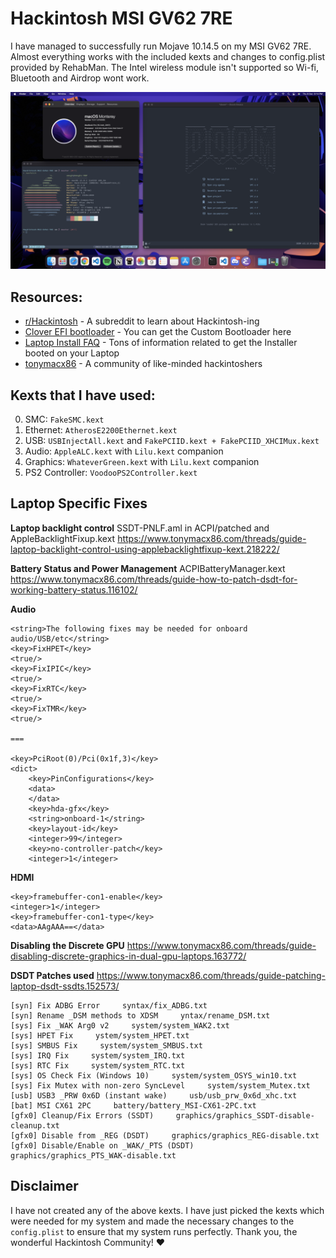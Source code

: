 # Hackintosh MSI GV62 7RE

I have managed to successfully run Mojave 10.14.5 on my MSI GV62 7RE. Almost everything works with the included kexts and changes to config.plist provided by RehabMan. The Intel wireless module isn't supported so Wi-fi, Bluetooth and Airdrop wont work.

![desktop](https://github.com/amogh-w/Hackintosh-MSI-GV62-7RE/blob/master/screenshots/desktop.png?raw=true)

## Resources:

- [r/Hackintosh](https://www.reddit.com/r/hackintosh/) - A subreddit to learn about Hackintosh-ing
- [Clover EFI bootloader](https://sourceforge.net/projects/cloverefiboot/) - You can get the Custom Bootloader here
- [Laptop Install FAQ](https://www.tonymacx86.com/threads/faq-read-first-laptop-frequent-questions.164990/) - Tons of information related to get the Installer booted on your Laptop
- [tonymacx86](https://www.tonymacx86.com/) - A community of like-minded hackintoshers

## Kexts that I have used:

0. SMC: `FakeSMC.kext`
1. Ethernet: `AtherosE2200Ethernet.kext`
1. USB: `USBInjectAll.kext` and `FakePCIID.kext + FakePCIID_XHCIMux.kext`
1. Audio: `AppleALC.kext` with `Lilu.kext` companion
1. Graphics: `WhateverGreen.kext` with `Lilu.kext` companion
1. PS2 Controller: `VoodooPS2Controller.kext`

## Laptop Specific Fixes

**Laptop backlight control**
SSDT-PNLF.aml in ACPI/patched and AppleBacklightFixup.kext
https://www.tonymacx86.com/threads/guide-laptop-backlight-control-using-applebacklightfixup-kext.218222/

**Battery Status and Power Management**
ACPIBatteryManager.kext
https://www.tonymacx86.com/threads/guide-how-to-patch-dsdt-for-working-battery-status.116102/

**Audio**

```
<string>The following fixes may be needed for onboard audio/USB/etc</string>
<key>FixHPET</key>
<true/>
<key>FixIPIC</key>
<true/>
<key>FixRTC</key>
<true/>
<key>FixTMR</key>
<true/>

===

<key>PciRoot(0)/Pci(0x1f,3)</key>
<dict>
    <key>PinConfigurations</key>
    <data>
    </data>
    <key>hda-gfx</key>
    <string>onboard-1</string>
    <key>layout-id</key>
    <integer>99</integer>
    <key>no-controller-patch</key>
    <integer>1</integer>
```

**HDMI**

```
<key>framebuffer-con1-enable</key>
<integer>1</integer>
<key>framebuffer-con1-type</key>
<data>AAgAAA==</data>
```

**Disabling the Discrete GPU**
https://www.tonymacx86.com/threads/guide-disabling-discrete-graphics-in-dual-gpu-laptops.163772/

**DSDT Patches used**
https://www.tonymacx86.com/threads/guide-patching-laptop-dsdt-ssdts.152573/

```
[syn] Fix ADBG Error     syntax/fix_ADBG.txt
[syn] Rename _DSM methods to XDSM     yntax/rename_DSM.txt
[sys] Fix _WAK Arg0 v2     system/system_WAK2.txt
[sys] HPET Fix     ystem/system_HPET.txt
[sys] SMBUS Fix     system/system_SMBUS.txt
[sys] IRQ Fix     system/system_IRQ.txt
[sys] RTC Fix     system/system_RTC.txt
[sys] OS Check Fix (Windows 10)     system/system_OSYS_win10.txt
[sys] Fix Mutex with non-zero SyncLevel     system/system_Mutex.txt
[usb] USB3 _PRW 0x6D (instant wake)     usb/usb_prw_0x6d_xhc.txt
[bat] MSI CX61 2PC     battery/battery_MSI-CX61-2PC.txt
[gfx0] Cleanup/Fix Errors (SSDT)     graphics/graphics_SSDT-disable-cleanup.txt
[gfx0] Disable from _REG (DSDT)     graphics/graphics_REG-disable.txt
[gfx0] Disable/Enable on _WAK/_PTS (DSDT)     graphics/graphics_PTS_WAK-disable.txt
```

## Disclaimer

I have not created any of the above kexts. I have just picked the kexts which were needed for my system and made the necessary changes to the `config.plist` to ensure that my system runs perfectly. Thank you, the wonderful Hackintosh Community! ❤️
